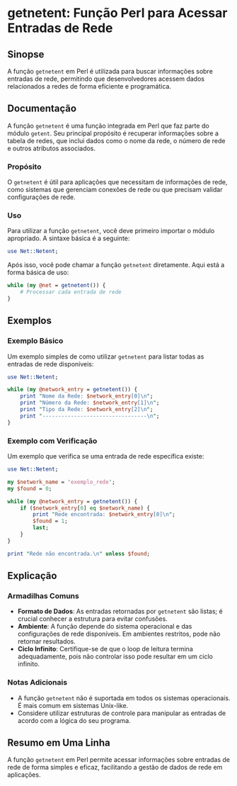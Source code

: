 <!--
Meta Description: # getnetent: Função Perl para Acessar Entradas de Rede ## Sinopse A função `getnetent` em Perl é utilizada para buscar informações sobre entradas de r...
Meta Keywords: rede, getnetent, função, perl, que
-->

# getnetent: Função Perl para Acessar Entradas de Rede

## Sinopse
A função `getnetent` em Perl é utilizada para buscar informações sobre entradas de rede, permitindo que desenvolvedores acessem dados relacionados a redes de forma eficiente e programática.

## Documentação
A função `getnetent` é uma função integrada em Perl que faz parte do módulo `getent`. Seu principal propósito é recuperar informações sobre a tabela de redes, que inclui dados como o nome da rede, o número de rede e outros atributos associados.

### Propósito
O `getnetent` é útil para aplicações que necessitam de informações de rede, como sistemas que gerenciam conexões de rede ou que precisam validar configurações de rede.

### Uso
Para utilizar a função `getnetent`, você deve primeiro importar o módulo apropriado. A sintaxe básica é a seguinte:

```perl
use Net::Netent;
```

Após isso, você pode chamar a função `getnetent` diretamente. Aqui está a forma básica de uso:

```perl
while (my @net = getnetent()) {
    # Processar cada entrada de rede
}
```

## Exemplos
### Exemplo Básico
Um exemplo simples de como utilizar `getnetent` para listar todas as entradas de rede disponíveis:

```perl
use Net::Netent;

while (my @network_entry = getnetent()) {
    print "Nome da Rede: $network_entry[0]\n";
    print "Número da Rede: $network_entry[1]\n";
    print "Tipo da Rede: $network_entry[2]\n";
    print "---------------------------------\n";
}
```

### Exemplo com Verificação
Um exemplo que verifica se uma entrada de rede específica existe:

```perl
use Net::Netent;

my $network_name = 'exemplo_rede';
my $found = 0;

while (my @network_entry = getnetent()) {
    if ($network_entry[0] eq $network_name) {
        print "Rede encontrada: $network_entry[0]\n";
        $found = 1;
        last;
    }
}

print "Rede não encontrada.\n" unless $found;
```

## Explicação
### Armadilhas Comuns
- **Formato de Dados**: As entradas retornadas por `getnetent` são listas; é crucial conhecer a estrutura para evitar confusões.
- **Ambiente**: A função depende do sistema operacional e das configurações de rede disponíveis. Em ambientes restritos, pode não retornar resultados.
- **Ciclo Infinito**: Certifique-se de que o loop de leitura termina adequadamente, pois não controlar isso pode resultar em um ciclo infinito.

### Notas Adicionais
- A função `getnetent` não é suportada em todos os sistemas operacionais. É mais comum em sistemas Unix-like.
- Considere utilizar estruturas de controle para manipular as entradas de acordo com a lógica do seu programa.

## Resumo em Uma Linha
A função `getnetent` em Perl permite acessar informações sobre entradas de rede de forma simples e eficaz, facilitando a gestão de dados de rede em aplicações.